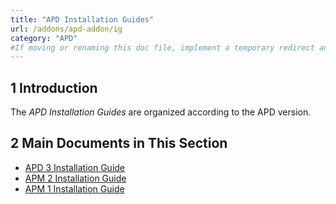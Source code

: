 ```yaml
---
title: "APD Installation Guides"
url: /addons/apd-addon/ig
category: "APD"
#If moving or renaming this doc file, implement a temporary redirect and let the respective team know they should update the URL in the product. See Mapping to Products for more details.
---
```


## 1 Introduction

The *APD Installation Guides* are organized according to the APD version.

## 2 Main Documents in This Section

* [APD 3 Installation Guide](ig-three)
* [APM 2 Installation Guide](ig-two)
* [APM 1 Installation Guide](ig-one)
